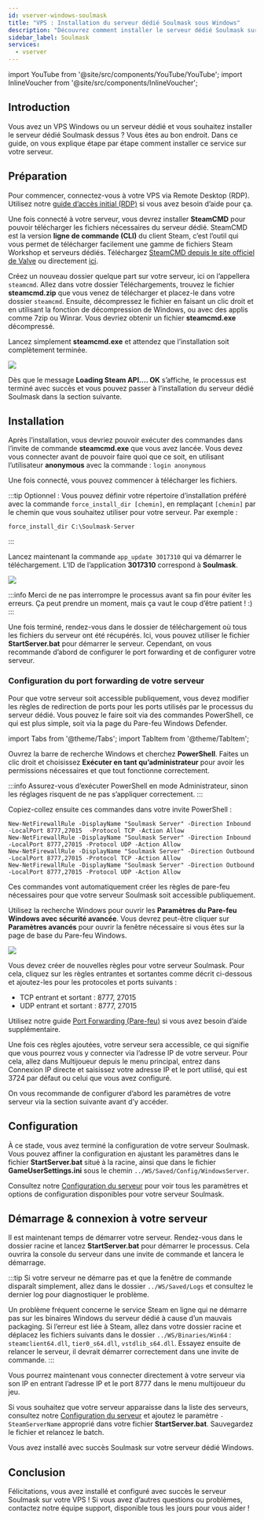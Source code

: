 ```yaml
---
id: vserver-windows-soulmask
title: "VPS : Installation du serveur dédié Soulmask sous Windows"
description: "Découvrez comment installer le serveur dédié Soulmask sur votre VPS Windows ou serveur dédié pour un gameplay fluide → En savoir plus maintenant"
sidebar_label: Soulmask
services:
  - vserver
---
```


import YouTube from '@site/src/components/YouTube/YouTube';
import InlineVoucher from '@site/src/components/InlineVoucher';

## Introduction

Vous avez un VPS Windows ou un serveur dédié et vous souhaitez installer le serveur dédié Soulmask dessus ? Vous êtes au bon endroit. Dans ce guide, on vous explique étape par étape comment installer ce service sur votre serveur.

<InlineVoucher />

## Préparation

Pour commencer, connectez-vous à votre VPS via Remote Desktop (RDP). Utilisez notre [guide d’accès initial (RDP)](vserver-windows-userdp.md) si vous avez besoin d’aide pour ça.

Une fois connecté à votre serveur, vous devrez installer **SteamCMD** pour pouvoir télécharger les fichiers nécessaires du serveur dédié. SteamCMD est la version **ligne de commande (CLI)** du client Steam, c’est l’outil qui vous permet de télécharger facilement une gamme de fichiers Steam Workshop et serveurs dédiés. Téléchargez [SteamCMD depuis le site officiel de Valve](https://developer.valvesoftware.com/wiki/SteamCMD) ou directement [ici](https://steamcdn-a.akamaihd.net/client/installer/steamcmd.zip).

Créez un nouveau dossier quelque part sur votre serveur, ici on l’appellera `steamcmd`. Allez dans votre dossier Téléchargements, trouvez le fichier **steamcmd.zip** que vous venez de télécharger et placez-le dans votre dossier `steamcmd`. Ensuite, décompressez le fichier en faisant un clic droit et en utilisant la fonction de décompression de Windows, ou avec des applis comme 7zip ou Winrar. Vous devriez obtenir un fichier **steamcmd.exe** décompressé.

Lancez simplement **steamcmd.exe** et attendez que l’installation soit complètement terminée.

![](https://github.com/zaphosting/docs/assets/42719082/ffb8e8a1-26e3-4d16-9baf-938e17ec1613)

Dès que le message **Loading Steam API.... OK** s’affiche, le processus est terminé avec succès et vous pouvez passer à l’installation du serveur dédié Soulmask dans la section suivante.

## Installation

Après l’installation, vous devriez pouvoir exécuter des commandes dans l’invite de commande **steamcmd.exe** que vous avez lancée. Vous devez vous connecter avant de pouvoir faire quoi que ce soit, en utilisant l’utilisateur **anonymous** avec la commande : `login anonymous`

Une fois connecté, vous pouvez commencer à télécharger les fichiers.

:::tip
Optionnel : Vous pouvez définir votre répertoire d’installation préféré avec la commande `force_install_dir [chemin]`, en remplaçant `[chemin]` par le chemin que vous souhaitez utiliser pour votre serveur. Par exemple : 
```
force_install_dir C:\Soulmask-Server
```
:::

Lancez maintenant la commande `app_update 3017310` qui va démarrer le téléchargement. L’ID de l’application **3017310** correspond à **Soulmask**.

![](https://github.com/zaphosting/docs/assets/42719082/b265a784-cf9a-43dc-b100-376f080e18f3)

:::info
Merci de ne pas interrompre le processus avant sa fin pour éviter les erreurs. Ça peut prendre un moment, mais ça vaut le coup d’être patient ! :)
:::

Une fois terminé, rendez-vous dans le dossier de téléchargement où tous les fichiers du serveur ont été récupérés. Ici, vous pouvez utiliser le fichier **StartServer.bat** pour démarrer le serveur. Cependant, on vous recommande d’abord de configurer le port forwarding et de configurer votre serveur.

### Configuration du port forwarding de votre serveur

Pour que votre serveur soit accessible publiquement, vous devez modifier les règles de redirection de ports pour les ports utilisés par le processus du serveur dédié. Vous pouvez le faire soit via des commandes PowerShell, ce qui est plus simple, soit via la page du Pare-feu Windows Defender.

import Tabs from '@theme/Tabs';
import TabItem from '@theme/TabItem';

<Tabs>
<TabItem value="powershell" label="Via PowerShell" default>

Ouvrez la barre de recherche Windows et cherchez **PowerShell**. Faites un clic droit et choisissez **Exécuter en tant qu’administrateur** pour avoir les permissions nécessaires et que tout fonctionne correctement.

:::info
Assurez-vous d’exécuter PowerShell en mode Administrateur, sinon les réglages risquent de ne pas s’appliquer correctement.
:::

Copiez-collez ensuite ces commandes dans votre invite PowerShell :
```
New-NetFirewallRule -DisplayName "Soulmask Server" -Direction Inbound -LocalPort 8777,27015  -Protocol TCP -Action Allow
New-NetFirewallRule -DisplayName "Soulmask Server" -Direction Inbound -LocalPort 8777,27015 -Protocol UDP -Action Allow
New-NetFirewallRule -DisplayName "Soulmask Server" -Direction Outbound -LocalPort 8777,27015 -Protocol TCP -Action Allow
New-NetFirewallRule -DisplayName "Soulmask Server" -Direction Outbound -LocalPort 8777,27015 -Protocol UDP -Action Allow
```

Ces commandes vont automatiquement créer les règles de pare-feu nécessaires pour que votre serveur Soulmask soit accessible publiquement.

</TabItem>

<TabItem value="windefender" label="Via Windows Defender">

Utilisez la recherche Windows pour ouvrir les **Paramètres du Pare-feu Windows avec sécurité avancée**. Vous devrez peut-être cliquer sur **Paramètres avancés** pour ouvrir la fenêtre nécessaire si vous êtes sur la page de base du Pare-feu Windows.

![](https://github.com/zaphosting/docs/assets/42719082/5fb9f943-7e51-4d8f-9df4-2f5ff60857d3)

Vous devez créer de nouvelles règles pour votre serveur Soulmask. Pour cela, cliquez sur les règles entrantes et sortantes comme décrit ci-dessous et ajoutez-les pour les protocoles et ports suivants :
- TCP entrant et sortant : 8777, 27015
- UDP entrant et sortant : 8777, 27015

Utilisez notre guide [Port Forwarding (Pare-feu)](vserver-windows-port.md) si vous avez besoin d’aide supplémentaire.

</TabItem>
</Tabs>

Une fois ces règles ajoutées, votre serveur sera accessible, ce qui signifie que vous pourrez vous y connecter via l’adresse IP de votre serveur. Pour cela, allez dans Multijoueur depuis le menu principal, entrez dans Connexion IP directe et saisissez votre adresse IP et le port utilisé, qui est 3724 par défaut ou celui que vous avez configuré.

On vous recommande de configurer d’abord les paramètres de votre serveur via la section suivante avant d’y accéder.

## Configuration

À ce stade, vous avez terminé la configuration de votre serveur Soulmask. Vous pouvez affiner la configuration en ajustant les paramètres dans le fichier **StartServer.bat** situé à la racine, ainsi que dans le fichier **GameUserSettings.ini** sous le chemin `../WS/Saved/Config/WindowsServer`.

Consultez notre [Configuration du serveur](soulmask-configuration.md) pour voir tous les paramètres et options de configuration disponibles pour votre serveur Soulmask.

## Démarrage & connexion à votre serveur

Il est maintenant temps de démarrer votre serveur. Rendez-vous dans le dossier racine et lancez **StartServer.bat** pour démarrer le processus. Cela ouvrira la console du serveur dans une invite de commande et lancera le démarrage.

:::tip
Si votre serveur ne démarre pas et que la fenêtre de commande disparaît simplement, allez dans le dossier `../WS/Saved/Logs` et consultez le dernier log pour diagnostiquer le problème.

Un problème fréquent concerne le service Steam en ligne qui ne démarre pas sur les binaires Windows du serveur dédié à cause d’un mauvais packaging. Si l’erreur est liée à Steam, allez dans votre dossier racine et déplacez les fichiers suivants dans le dossier `../WS/Binaries/Win64` : `steamclient64.dll`, `tier0_s64.dll`, `vstdlib_s64.dll`. Essayez ensuite de relancer le serveur, il devrait démarrer correctement dans une invite de commande.
:::

Vous pourrez maintenant vous connecter directement à votre serveur via son IP en entrant l’adresse IP et le port 8777 dans le menu multijoueur du jeu.

Si vous souhaitez que votre serveur apparaisse dans la liste des serveurs, consultez notre [Configuration du serveur](soulmask-configuration.md) et ajoutez le paramètre `-SteamServerName` approprié dans votre fichier **StartServer.bat**. Sauvegardez le fichier et relancez le batch.

Vous avez installé avec succès Soulmask sur votre serveur dédié Windows.

## Conclusion

Félicitations, vous avez installé et configuré avec succès le serveur Soulmask sur votre VPS ! Si vous avez d’autres questions ou problèmes, contactez notre équipe support, disponible tous les jours pour vous aider !

<InlineVoucher />